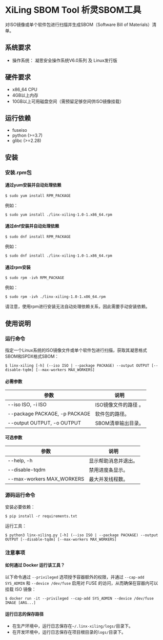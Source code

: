 # XiLing SBOM Tool 析灵SBOM工具
对ISO镜像或单个软件包进行扫描并生成SBOM（Software Bill of Materials）清单。

## 系统要求
- 操作系统： 凝思安全操作系统V6.0系列 及 Linux发行版

## 硬件要求
- x86_64 CPU
- 4GB以上内存
- 10GB以上可用磁盘空间（需预留足够空间供ISO镜像挂载）

## 运行依赖
- fuseiso
- python (>=3.7)
- glibc (>=2.28)

## 安装
### 安装.rpm包
#### 通过yum安装并自动处理依赖
```
$ sudo yum install RPM_PACKAGE
```
例如：
```
$ sudo yum install ./linx-xiling-1.0-1.x86_64.rpm
```

#### 通过dnf安装并自动处理依赖
```
$ sudo dnf install RPM_PACKAGE
```
例如：
```
$ sudo dnf install ./linx-xiling-1.0-1.x86_64.rpm
```

#### 通过rpm安装
```
$ sudo rpm -ivh RPM_PACKAGE
```
例如：
```
$ sudo rpm -ivh ./linx-xiling-1.0-1.x86_64.rpm
```
请注意，使用rpm进行安装无法自动处理依赖关系，因此需要手动安装依赖。

## 使用说明
### 运行命令
指定一个Linux系统的ISO镜像文件或单个软件包进行扫描，获取其凝思格式SBOM和SPDX格式SBOM：
```
$ linx-xiling [-h] (--iso ISO | --package PACKAGE) --output OUTPUT [--disable-tqdm] [--max-workers MAX_WORKERS]
```

#### 必需参数
| 参数                            | 说明                  |
|---------------------------------|----------------------|
| --iso ISO, -i ISO               | ISO镜像文件的路径 。   |
| --package PACKAGE, -p PACKAGE   | 软件包的路径。         |
| --output OUTPUT, -o OUTPUT      | SBOM清单输出目录。     |

#### 可选参数
| 参数                               | 说明                  |
|------------------------------------|----------------------|
| --help, -h                         | 显示帮助消息并退出。   |
| --disable-tqdm                     | 禁用进度条显示。       |
| --max-workers MAX_WORKERS          | 最大并发线程数。       |

### 源码运行命令
安装必要依赖：
```
$ pip install -r requirements.txt
```

运行工具：
```
$ python3 linx-xiling.py [-h] (--iso ISO | --package PACKAGE) --output OUTPUT [--disable-tqdm] [--max-workers MAX_WORKERS]
```

### 注意事项
#### 如何通过 Docker 运行该工具？
以下命令通过 ```--privileged``` 选项授予容器额外的权限，并通过 ```--cap-add SYS_ADMIN``` 和 ```--device /dev/fuse``` 启用对 FUSE 的访问，从而确保在容器内可以挂载 ISO 镜像：
```
$ docker run -it --privileged --cap-add SYS_ADMIN --device /dev/fuse IMAGE [ARG...]
```

#### 运行日志的保存路径
- 在生产环境中，运行日志保存在```~/.linx-xiling/logs/```目录下。
- 在开发环境中，运行日志保存在项目根目录的```logs/```目录下。
